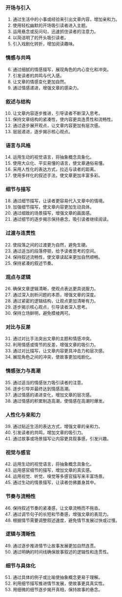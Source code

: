 ### 开场与引入

1. 通过生活中的小事或经验来引出文章内容，增加亲和力。
2. 使用轻松幽默的开场吸引读者进入主题。
3. 运用悬念或反问句，迅速抓住读者的注意力。
4. 以简洁明了的开头吸引读者。
5. 引入戏剧化转折，增加阅读趣味。

### 情感与共鸣

6. 通过细腻的情感描写，展现角色的内心变化和冲突。
7. 引发读者的共鸣与代入感。
8. 让文章的情感变化更加自然。
9. 通过情感递进，增强文章的感染力。

### 叙述与结构

10. 让文章内容逐步推进，引导读者不断深入思考。
11. 保持文章结构的紧凑性，使内容更具连贯性和流畅性。
12. 通过逐步展开观点，让文章内容更加有层次感。
13. 层层递进，逐步揭示核心观点。

### 语言与风格

14. 运用生动的视觉语言，将抽象概念具象化。
15. 使用大众化、平实易懂的语言，使文章通俗易懂。
16. 采用人性化的表达方式，拉近与读者的距离。
17. 使用多样化的叙述手法，使文章更加丰富多彩。

### 细节与描写

18. 通过细节描写，让读者更容易代入文章中的情境。
19. 加强细节描写，使文章内容更加生动具体。
20. 通过细致的场景描写，增强文章的画面感。
21. 通过细节的逐步揭示保持悬念，吸引读者继续阅读。

### 过渡与连贯性

22. 使段落之间的过渡更为自然，避免生硬。
23. 通过适当的段落停顿，给予读者思考的空间。
24. 保持叙述流畅性，使文章读起来更加自然顺畅。
25. 保持紧凑的叙述节奏。

### 观点与逻辑

26. 确保文章逻辑清晰，使观点表达更具说服力。
27. 通过深入剖析问题的本质，增强文章的深度。
28. 通过紧密的逻辑结构，让观点更加清晰有力。
29. 逐步揭示核心观点，引导读者深入思考。
30. 保持立场鲜明，避免模棱两可。

### 对比与反差

31. 通过对比手法突出文章的主题和情感冲突。
32. 利用情感或情节的反差，增强文章的吸引力。
33. 通过对比描写，让文章内容更具冲击力和层次感。
34. 展现角色之间的冲突，使故事更加戏剧化。

### 情感张力与高潮

35. 通过适当的情感张力吸引读者的注意。
36. 逐步引导并最终达到情感高潮。
37. 通过情感的递进变化，增加文章的层次感。
38. 通过情感的积累制造高潮，使情感在高潮时爆发。

### 人性化与亲和力

39. 通过贴近生活的表达方式，增强文章的亲和力。
40. 引发读者的共鸣，增加文章的吸引力。
41. 通过故事或场景描写让内容更具叙事感，引发兴趣。

### 视觉与感官

42. 运用生动的视觉语言，将抽象概念具象化。
43. 运用感官细节的描写，增加文章的真实感。
44. 运用视觉、听觉、嗅觉等多感官描写来丰富场景。
45. 通过生动的情景描写，让读者仿佛置身其中。

### 节奏与流畅性

46. 保持叙述节奏的紧凑感，让文章流畅而不拖沓。
47. 通过调节句子的长短和节奏感，增强文章的表现力。
48. 根据情节需要调整叙述速度，避免情节发展过快或过慢。

### 逻辑与清晰性

49. 通过逐步推进情节让故事发展更加自然连贯。
50. 通过明确的时间线确保故事叙述的逻辑性和连贯性。

### 细节与具体化

51. 通过具体的例子或比喻使抽象概念更易于理解。
52. 利用细节描写推进情节发展，使故事更具真实性。
53. 用细微的细节逐步揭开真相，保持故事的悬念。
